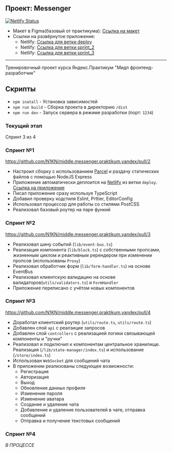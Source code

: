 ## Проект: Messenger

[![Netlify Status](https://api.netlify.com/api/v1/badges/00b510bd-079e-4bd1-9330-ac96adcaf53a/deploy-status)](https://app.netlify.com/sites/monumental-mochi-0d05b9/deploys)

* Макет в Figma(базовый от практикума): [Ссылка на макет](https://www.figma.com/file/mmGHWplanO1npWUlObLBfc/)
* Ссылки на развёрнутое приложение:
  * Netlify: [Ссылка для ветки deploy](https://monumental-mochi-0d05b9.netlify.app/)
  * Netlify: [Ссылка для ветки sprint_2](https://vocal-caramel-a649ff.netlify.app/)
  * Netlify: [Ссылка для ветки sprint_3](https://storied-horse-795083.netlify.app/)

---

Тренировочный проект курса Яндекс.Практикум "Мидл фронтенд-разработчик"

## Скрипты

- `npm inatall` - Установка зависимостей
- `npm run build` - Сборка проекта в директорию `/dist`
- `npm run dev` - Запуск сервера в режиме разработки (порт: `1234`)

### Текущий этап

Спринт 3 из 4

### Спринт №1
https://github.com/N1KN/middle.messenger.praktikum.yandex/pull/2

* Настроил сборку с использованием [Parcel](https://parceljs.org/) и раздачу статических файлов с помощью NodeJS Express
* Приложение автоматически деплоится на [Netlify](https://www.netlify.com/) из ветки `deploy`. [Ссылка на приложение](https://monumental-mochi-0d05b9.netlify.app/)
* Писал приложение сразу используя TypeScript
* Добавил проверку кодстиля Eslint, Prttier, EditorConfig
* Использовал процессор для работы со стилями PostCSS
* Реализовал базовый роутер на паре функий

### Спринт №2
https://github.com/N1KN/middle.messenger.praktikum.yandex/pull/3

* Реализовал шину событий (`lib/event-bus.ts`)
* Реализация компонента (`lib/block.ts`) с собственными пропсами, жизненным циклом и реактивным ререндером при изменении пропсов (использованы `Proxy`)
* Реализовал обработчик форм (`lib/form-handler.ts`) на основе EventBus
* Реализовал клиентскую валидацию на основе валидаторов(`utils/validators.ts`) и `FormHandler`
* Приложение переписано с учётом новых компонентов

### Спринт №3
https://github.com/N1KN/middle.messenger.praktikum.yandex/pull/4

* Доработал клиентский роутер (`utils/route.ts`, `utils/route.ts`)
* Добавлен слой `api` с реалзицие запросов
* Добавлен слой `controllers` с реализацией логики связывающей компоненты и "ручки"
* Реализовал и подключил к компонентам центральное хранилище. Реализация (`/lib/state-manager/index.ts`) и использование (`/store/index.ts`)
* Использован `WebSocket` для сообщений чата
* В приложении реализованы следующее возможности:
  * Регистрация
  * Авторизация
  * Выход
  * Обновление данных профиля
  * Изменение пароля
  * Изменение аватара
  * Создание и удаление чата
  * Добавление и удаление пользователей в чате, отправка сообщений
  * Отправка и получение текстовых сообщений

### Спринт №4

*В ПРОЦЕССЕ*
